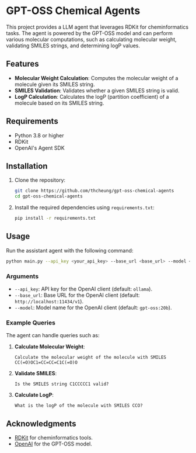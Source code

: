 # GPT-OSS Chemical Agents

This project provides a LLM agent that leverages RDKit for cheminformatics tasks. The agent is powered by the GPT-OSS model and can perform various molecular computations, such as calculating molecular weight, validating SMILES strings, and determining logP values.

## Features

- **Molecular Weight Calculation**: Computes the molecular weight of a molecule given its SMILES string.
- **SMILES Validation**: Validates whether a given SMILES string is valid.
- **LogP Calculation**: Calculates the logP (partition coefficient) of a molecule based on its SMILES string.

## Requirements

- Python 3.8 or higher
- RDKit
- OpenAI's Agent SDK

## Installation

1. Clone the repository:
   ```bash
   git clone https://github.com/thcheung/gpt-oss-chemical-agents
   cd gpt-oss-chemical-agents
   ```

2. Install the required dependencies using `requirements.txt`:
   ```bash
   pip install -r requirements.txt
   ```

## Usage

Run the assistant agent with the following command:

```bash
python main.py --api_key <your_api_key> --base_url <base_url> --model <model_name>
```

### Arguments

- `--api_key`: API key for the OpenAI client (default: `ollama`).
- `--base_url`: Base URL for the OpenAI client (default: `http://localhost:11434/v1`).
- `--model`: Model name for the OpenAI client (default: `gpt-oss:20b`).

### Example Queries

The agent can handle queries such as:

1. **Calculate Molecular Weight**:
   ```
   Calculate the molecular weight of the molecule with SMILES CC(=O)OC1=CC=CC=C1C(=O)O
   ```

2. **Validate SMILES**:
   ```
   Is the SMILES string C1CCCCC1 valid?
   ```

3. **Calculate LogP**:
   ```
   What is the logP of the molecule with SMILES CCO?
   ```


## Acknowledgments

- [RDKit](https://www.rdkit.org/) for cheminformatics tools.
- [OpenAI](https://openai.com/) for the GPT-OSS model.
